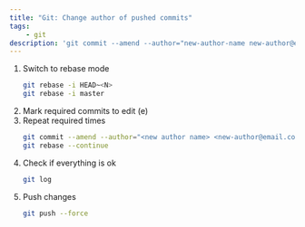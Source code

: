 ```yaml
---
title: "Git: Change author of pushed commits" 
tags: 
    - git
description: 'git commit --amend --author="new-author-name new-author@email.com" --no-edit'
---
```

1. Switch to rebase mode
   ```bash
   git rebase -i HEAD~<N>
   git rebase -i master
   ```
3. Mark required commits to edit (e)
4. Repeat required times
   ```bash
   git commit --amend --author="<new author name> <new-author@email.com>" --no-edit
   git rebase --continue
   ```
5. Check if everything is ok
   ```bash
   git log
   ``` 
7. Push changes
   ```bash
   git push --force
   ```
